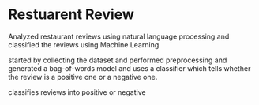 # Restuarent Review
Analyzed restaurant reviews using natural language processing and classified the reviews using Machine Learning

started by collecting the dataset and performed preprocessing and generated a bag-of-words model and uses a classifier which tells whether the review is a positive one or a negative one.

classifies reviews into positive or negative
